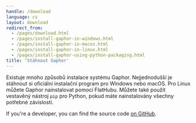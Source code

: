 ```yaml
---
handle: /download
language: cs
layout: download
redirect_from:
  - /pages/download.html
  - /pages/install-gaphor-in-windows.html
  - /pages/install-gaphor-in-macos.html
  - /pages/install-gaphor-in-linux.html
  - /pages/install-gaphor-using-python-packaging.html
title: 'Stáhnout Gaphor'
---
```


Existuje mnoho způsobů instalace systému Gaphor. Nejjednodušší je stáhnout
si oficiální instalační program pro Windows nebo macOS. Pro Linux můžete
Gaphor nainstalovat pomocí FlatHubu.  Můžete také použít vestavěný nástroj
`pip` pro Python, pokud máte nainstalovány všechny potřebné závislosti.

If you're a developer, you can find the source code [on
GitHub](https://github.com/gaphor/gaphor).
